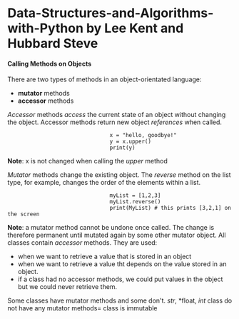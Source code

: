 # Data-Structures-and-Algorithms-with-Python by Lee Kent and Hubbard Steve 

#### Calling Methods on Objects
There are two types of methods in an object-orientated language: 
  - **mutator** methods
  - **accessor** methods 

*Accessor* methods *access* the current state of an object without changing the object. Accessor methods return new object *references* when called.

                                    x = "hello, goodbye!"
                                    y = x.upper()
                                    print(y)
                                    
**Note**:  x is not changed when calling the *upper* method 

*Mutator* methods change the existing object. The *reverse* method on the list type, for example, changes the order of the elements within a list. 

                                    myList = [1,2,3]
                                    myList.reverse()
                                    print(MyList) # this prints [3,2,1] on the screen
                                    
                                    
**Note**: a mutator method cannot be undone once called. The change is therefore permanent until mutated again by some other mutator object.
All classes contain *accessor* methods. They are used:
- when we want to retrieve a value that is stored in an object
- when we want to retrieve a value tht depends on the value stored in an object.
- if a class had no accessor methods, we could put values in the object but we could never retrieve them.

Some classes have mutator methods and some don't. *str*, *float, *int* class do not have any mutator methods= class is immutable
